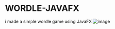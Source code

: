 # WORDLE-JAVAFX
i made a simple wordle game using JavaFX
![image](https://github.com/user-attachments/assets/62f59951-0698-49ae-b11b-84856c320a26)
